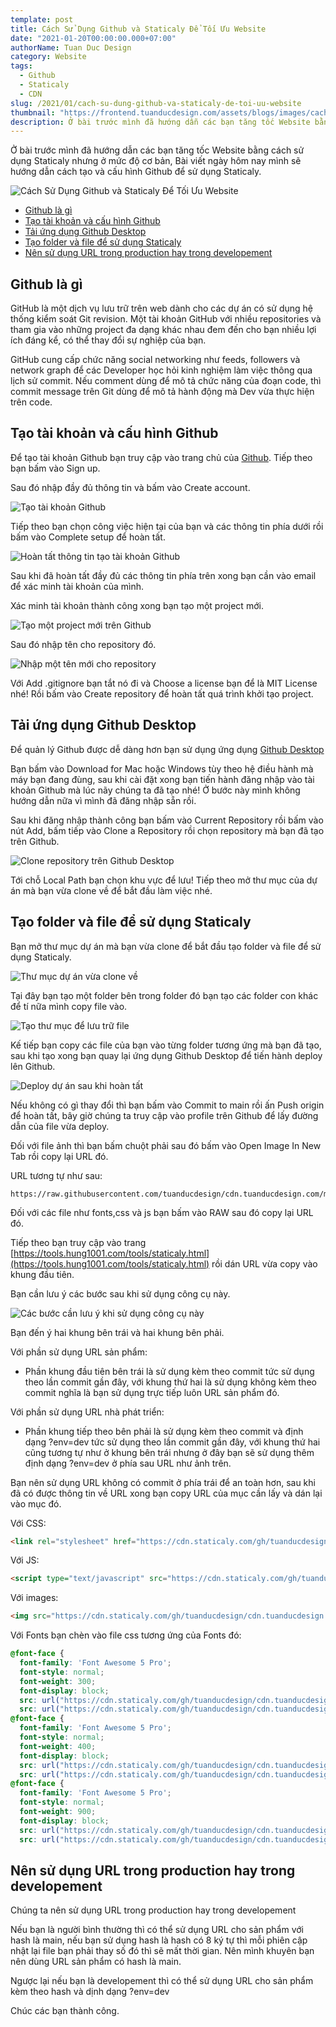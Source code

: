 ```yaml
---
template: post
title: Cách Sử Dụng Github và Staticaly Để Tối Ưu Website
date: "2021-01-20T00:00:00.000+07:00"
authorName: Tuan Duc Design
category: Website
tags:
  - Github
  - Staticaly
  - CDN
slug: /2021/01/cach-su-dung-github-va-staticaly-de-toi-uu-website
thumbnail: "https://frontend.tuanducdesign.com/assets/blogs/images/cach-su-dung-github-va-staticaly-de-toi-uu-website.jpg"
description: Ở bài trước mình đã hướng dẫn các bạn tăng tốc Website bằng cách sử dụng Staticaly nhưng ở mức độ cơ bản.
---
```


Ở bài trước mình đã hướng dẫn các bạn tăng tốc Website bằng cách sử dụng Staticaly nhưng ở mức độ cơ bản, Bài viết ngày hôm nay mình sẽ hướng dẫn cách tạo và cấu hình Github để sử dụng Staticaly.

![Cách Sử Dụng Github và Staticaly Để Tối Ưu Website](/images/cach-su-dung-github-va-staticaly-de-toi-uu-website.jpg)

- [Github là gì](#github-là-gì)
- [Tạo tài khoản và cấu hình Github](#tạo-tài-khoản-và-cấu-hình-github)
- [Tải ứng dụng Github Desktop](#tải-ứng-dụng-github-desktop)
- [Tạo folder và file để sử dụng Staticaly](#tạo-folder-và-file-để-sử-dụng-staticaly)
- [Nên sử dụng URL trong production hay trong developement](#nên-sử-dụng-url-trong-production-hay-trong-developement)

## Github là gì

GitHub là một dịch vụ lưu trữ trên web dành cho các dự án có sử dụng hệ thống kiểm soát Git revision. Một tài khoản GitHub với nhiều repositories và tham gia vào những project đa dạng khác nhau đem đến cho bạn nhiều lợi ích đáng kể, có thể thay đổi sự nghiệp của bạn.

GitHub cung cấp chức năng social networking như feeds, followers và network graph để các Developer học hỏi kinh nghiệm làm việc thông qua lịch sử commit. Nếu comment dùng để mô tả chức năng của đoạn code, thì commit message trên Git dùng để mô tả hành động mà Dev vừa thực hiện trên code.

## Tạo tài khoản và cấu hình Github

Để tạo tài khoản Github bạn truy cập vào trang chủ của [Github](https://github.com/). Tiếp theo bạn bấm vào Sign up.

Sau đó nhập đầy đủ thông tin và bấm vào Create account.

![Tạo tài khoản Github](/images/tao-tai-khoan-github.jpg)

Tiếp theo bạn chọn công việc hiện tại của bạn và các thông tin phía dưới rồi bấm vào Complete setup để hoàn tất.

![Hoàn tất thông tin tạo tài khoản Github](/images/hoan-tat-thong-tin-tao-tai-khoan-github.jpg)

Sau khi đã hoàn tất đầy đủ các thông tin phía trên xong bạn cần vào email để xác minh tài khoản của mình.

Xác minh tài khoản thành công xong bạn tạo một project mới.

![Tạo một project mới trên Github](/images/tao-project-moi-tren-github.jpg)

Sau đó nhập tên cho repository đó.

![Nhập một tên mới cho repository](/images/nhap-mot-ten-moi-cho-repository.jpg)

Với Add .gitignore bạn tắt nó đi và Choose a license bạn để là MIT License nhé! Rồi bấm vào Create repository để hoàn tất quá trình khởi tạo project.

## Tải ứng dụng Github Desktop

Để quản lý Github được dễ dàng hơn bạn sử dụng ứng dụng [Github Desktop](https://desktop.github.com/)

Bạn bấm vào Download for Mac hoặc Windows tùy theo hệ điều hành mà máy bạn đang đùng, sau khi cài đặt xong bạn tiến hành đăng nhập vào tài khoản Github mà lúc nãy chúng ta đã tạo nhé! Ở bước này mình không hướng dẫn nữa vì mình đã đăng nhập sẵn rồi.

Sau khi đăng nhập thành công bạn bấm vào Current Repository rồi bấm vào nút Add, bấm tiếp vào Clone a Repository rồi chọn repository mà bạn đã tạo trên Github.

![Clone repository trên Github Desktop](/images/clone-repository-tren-github-desktop.jpg)

Tới chỗ Local Path bạn chọn khu vực để lưu! Tiếp theo mở thư mục của dự án mà bạn vừa clone về để bắt đầu làm việc nhé.

## Tạo folder và file để sử dụng Staticaly

Bạn mở thư mục dự án mà bạn vừa clone để bắt đầu tạo folder và file để sử dụng Staticaly.

![Thư mục dự án vừa clone về](/images/thu-muc-du-an-vua-clone-ve.jpg)

Tại đây bạn tạo một folder bên trong folder đó bạn tạo các folder con khác để tí nữa mình copy file vào.

![Tạo thư mục để lưu trữ file](/images/tao-thu-muc-de-luu-tru-file.jpg)

Kế tiếp bạn copy các file của bạn vào từng folder tương ứng mà bạn đã tạo, sau khi tạo xong bạn quay lại ứng dụng Github Desktop để tiến hành deploy lên Github.

![Deploy dự án sau khi hoàn tất](/images/deploy-du-an-sau-khi-hoan-tat.jpg)

Nếu không có gì thay đổi thì bạn bấm vào Commit to main rồi ấn Push origin để hoàn tất, bây giờ chúng ta truy cập vào profile trên Github để lấy đường dẫn của file vừa deploy.

Đối với file ảnh thì bạn bấm chuột phải sau đó bấm vào Open Image In New Tab rồi copy lại URL đó.

URL tương tự như sau:

```text
https://raw.githubusercontent.com/tuanducdesign/cdn.tuanducdesign.com/main/assets/images/tuanducdesign.jpg
```

Đối với các file như fonts,css và js bạn bấm vào RAW sau đó copy lại URL đó.

Tiếp theo bạn truy cập vào trang [https://tools.hung1001.com/tools/staticaly.html](https://tools.hung1001.com/tools/staticaly.html) rồi dán URL vừa copy vào khung đầu tiên.

Bạn cần lưu ý các bước sau khi sử dụng công cụ này.

![Các bước cần lưu ý khi sử dụng công cụ này](/images/cac-buoc-can-luu-y-khi-su-dung-cong-cu-nay.jpg)

Bạn đến ý hai khung bên trái và hai khung bên phải.

Với phần sử dụng URL sản phẩm:

- Phần khung đầu tiên bên trái là sử dụng kèm theo commit tức sử dụng theo lần commit gần đây, với khung thứ hai là sử dụng không kèm theo commit nghĩa là bạn sử dụng trực tiếp luôn URL sản phẩm đó.

Với phần sử dụng URL nhà phát triển:

- Phần khung tiếp theo bên phải là sử dụng kèm theo commit và định dạng ?env=dev tức sử dụng theo lần commit gần đây, với khung thứ hai cũng tương tự như ở khung bên trái nhưng ở đây bạn sẽ sử dụng thêm định dạng ?env=dev ở phía sau URL như ảnh trên.

Bạn nên sử dụng URL không có commit ở phía trái để an toàn hơn, sau khi đã có được thông tin về URL xong bạn copy URL của mục cần lấy và dán lại vào mục đó.

Với CSS:

```html
<link rel="stylesheet" href="https://cdn.staticaly.com/gh/tuanducdesign/cdn.tuanducdesign.com/main/assets/css/animate.css">
```

Với JS:

```html
<script type="text/javascript" src="https://cdn.staticaly.com/gh/tuanducdesign/cdn.tuanducdesign.com/main/assets/js/jquery.min.js"></script>
```

Với images:

```html
<img src="https://cdn.staticaly.com/gh/tuanducdesign/cdn.tuanducdesign.com/main/assets/images/tuanducdesign.jpg">
```

Với Fonts bạn chèn vào file css tương ứng của Fonts đó:

```css
@font-face {
  font-family: 'Font Awesome 5 Pro';
  font-style: normal;
  font-weight: 300;
  font-display: block;
  src: url("https://cdn.staticaly.com/gh/tuanducdesign/cdn.tuanducdesign.com/main/assets/fonts/fa-light-300.eot");
  src: url("https://cdn.staticaly.com/gh/tuanducdesign/cdn.tuanducdesign.com/main/assets/fonts/fa-light-300.eot?#iefix") format("embedded-opentype"), url("https://cdn.staticaly.com/gh/tuanducdesign/cdn.tuanducdesign.com/main/assets/fonts/fa-light-300.woff2") format("woff2"), url("https://cdn.staticaly.com/gh/tuanducdesign/cdn.tuanducdesign.com/main/assets/fonts/fa-light-300.woff") format("woff"), url("https://cdn.staticaly.com/gh/tuanducdesign/cdn.tuanducdesign.com/main/assets/fonts/fa-light-300.ttf") format("truetype"), url("https://cdn.staticaly.com/gh/tuanducdesign/cdn.tuanducdesign.com/main/assets/fonts/fa-light-300.svg#fontawesome") format("svg"); }
@font-face {
  font-family: 'Font Awesome 5 Pro';
  font-style: normal;
  font-weight: 400;
  font-display: block;
  src: url("https://cdn.staticaly.com/gh/tuanducdesign/cdn.tuanducdesign.com/main/assets/fonts/fa-regular-400.eot");
  src: url("https://cdn.staticaly.com/gh/tuanducdesign/cdn.tuanducdesign.com/main/assets/fonts/fa-regular-400.eot?#iefix") format("embedded-opentype"), url("https://cdn.staticaly.com/gh/tuanducdesign/cdn.tuanducdesign.com/main/assets/fonts/fa-regular-400.woff2") format("woff2"), url("https://cdn.staticaly.com/gh/tuanducdesign/cdn.tuanducdesign.com/main/assets/fonts/fa-regular-400.woff") format("woff"), url("https://cdn.staticaly.com/gh/tuanducdesign/cdn.tuanducdesign.com/main/assets/fonts/fa-regular-400.ttf") format("truetype"), url("https://cdn.staticaly.com/gh/tuanducdesign/cdn.tuanducdesign.com/main/assets/fonts/fa-regular-400.svg#fontawesome") format("svg"); }
@font-face {
  font-family: 'Font Awesome 5 Pro';
  font-style: normal;
  font-weight: 900;
  font-display: block;
  src: url("https://cdn.staticaly.com/gh/tuanducdesign/cdn.tuanducdesign.com/main/assets/fonts/fa-solid-900.eot");
  src: url("https://cdn.staticaly.com/gh/tuanducdesign/cdn.tuanducdesign.com/main/assets/fonts/fa-solid-900.eot?#iefix") format("embedded-opentype"), url("https://cdn.staticaly.com/gh/tuanducdesign/cdn.tuanducdesign.com/main/assets/fonts/fa-solid-900.woff2") format("woff2"), url("https://cdn.staticaly.com/gh/tuanducdesign/cdn.tuanducdesign.com/main/assets/fonts/fa-solid-900.woff") format("woff"), url("https://cdn.staticaly.com/gh/tuanducdesign/cdn.tuanducdesign.com/main/assets/fonts/fa-solid-900.ttf") format("truetype"), url("https://cdn.staticaly.com/gh/tuanducdesign/cdn.tuanducdesign.com/main/assets/fonts/fa-solid-900.svg#fontawesome") format("svg"); }
```

## Nên sử dụng URL trong production hay trong developement

Chúng ta nên sử dụng URL trong production hay trong developement

Nếu bạn là người bình thường thì có thể sử dụng URL cho sản phẩm với hash là main, nếu bạn sử dụng hash là hash có 8 ký tự thì mỗi phiên cập nhật lại file bạn phải thay số đó thì sẽ mất thời gian. Nên mình khuyên bạn nên dùng URL sản phẩm có hash là main.

Ngược lại nếu bạn là developement thì có thể sử dụng URL cho sản phẩm kèm theo hash và dịnh dạng ?env=dev

Chúc các bạn thành công.

